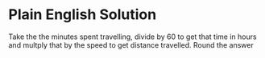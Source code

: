 # Plain English Solution

Take the the minutes spent travelling, divide by 60 to get that time in hours and multply that by the speed to get distance travelled. Round the answer
